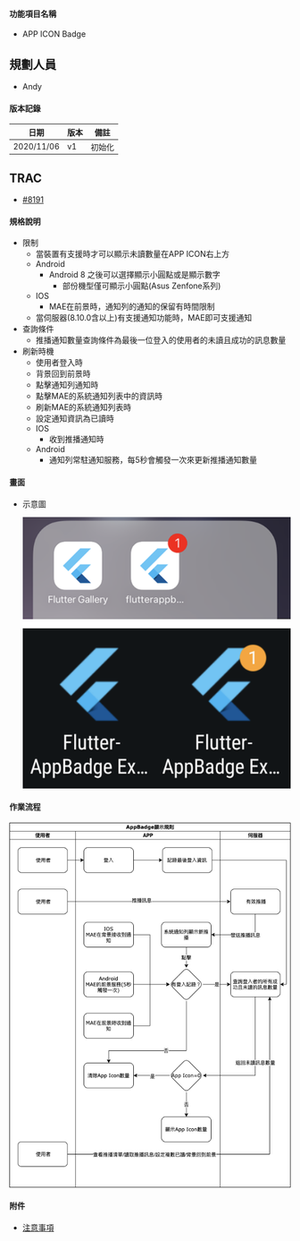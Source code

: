 #### <div id="notification">功能項目名稱</div>
  * APP ICON Badge

## <div id="user">規劃人員</div>
  * Andy

#### <div id="version">版本記錄</div>
  |日期|版本|備註|
  |---|---|---|
  |2020/11/06|v1|初始化|

## <div id="trac">TRAC</div>
  * [#8191](http://trac.uneec.com/trac/neco/ticket/8191)

#### <div id="specification">規格說明</div>
  * 限制
    * 當裝置有支援時才可以顯示未讀數量在APP ICON右上方
    * Android
      * Android 8 之後可以選擇顯示小圓點或是顯示數字
        * 部份機型僅可顯示小圓點(Asus Zenfone系列)
    * IOS
      * MAE在前景時，通知列的通知的保留有時間限制
    * 當伺服器(8.10.0含以上)有支援通知功能時，MAE即可支援通知
  * 查詢條件
    * 推播通知數量查詢條件為最後一位登入的使用者的未讀且成功的訊息數量
  * 刷新時機
    * 使用者登入時
    * 背景回到前景時
    * 點擊通知列通知時
    * 點擊MAE的系統通知列表中的資訊時
    * 刷新MAE的系統通知列表時
    * 設定通知資訊為已讀時
    * IOS
      * 收到推播通知時
    * Android
      * 通知列常駐通知服務，每5秒會觸發一次來更新推播通知數量

#### <div id="photo">畫面</div>
  * 示意圖

    ![Notification Badge](./image/notification_icon.png)

#### <div id="workflow">作業流程</div>

  ![Notification Work Flow Badge](./image/workflow_badge.png)

#### <div id="attachment">附件</div>
  * [注意事項](Warning.md)

